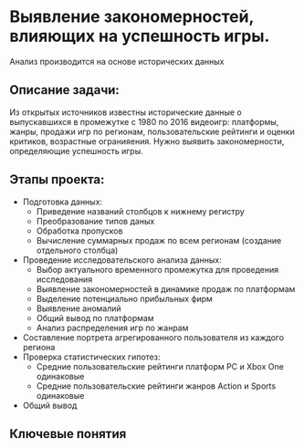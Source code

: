 # Выявление закономерностей, влияющих на успешность игры.
Анализ производится на основе исторических данных
## Описание задачи:
Из открытых источников известны исторические данные о выпускавшихся в промежутке с 1980 по 2016 видеоигр: платформы, жанры, продажи игр по регионам, пользовательские рейтинги и оценки критиков, возрастные огранияения. Нужно выявить закономерности, определяющие успешность игры.
## Этапы проекта:
+ Подготовка данных:
  + Приведение названий столбцов к нижнему регистру
  + Преобразование типов даных
  + Обработка пропусков
  + Вычисление суммарных продаж по всем регионам (создание отдельного столбца)
+ Проведение исследовательского анализа данных:
  + Выбор актуального временного промежутка для проведения исследования
  + Выявление закономерностей в динамике продаж по платформам
  + Выделение потенциально прибыльных фирм
  + Выявление аномалий
  + Общий вывод по платформам
  + Анализ распределения игр по жанрам
+ Составление портрета агрегированного пользователя из каждого региона
+ Проверка статистических гипотез:
  + Средние пользовательские рейтинги платформ PC и Xbox One одинаковые
  + Средние пользовательские рейтинги жанров Action и Sports одинаковые
+ Общий вывод
## Ключевые понятия
